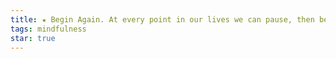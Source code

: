 ```yaml
---
title: ★ Begin Again. At every point in our lives we can pause, then begin again, with a fresh, open-hearted, perspective.
tags: mindfulness
star: true
---
```

